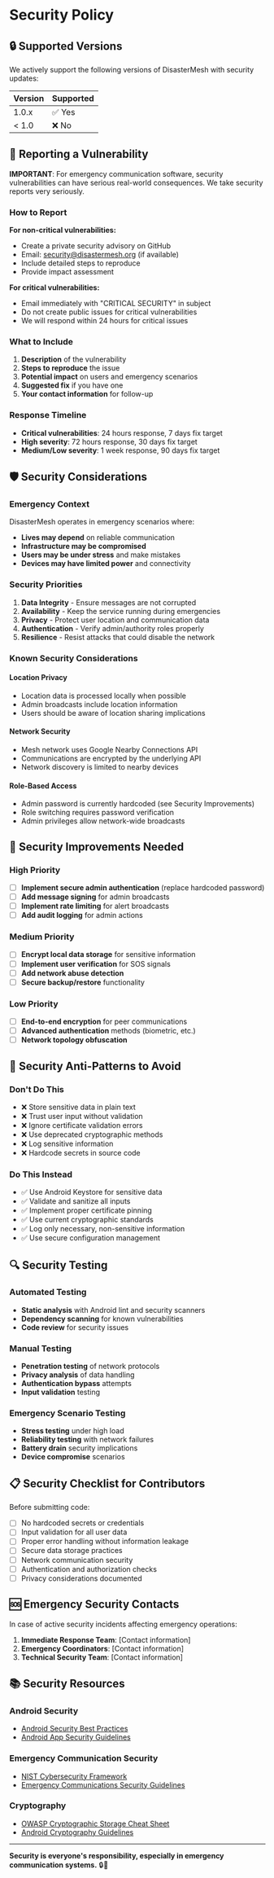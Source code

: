 # Security Policy

## 🔒 Supported Versions

We actively support the following versions of DisasterMesh with security updates:

| Version | Supported          |
| ------- | ------------------ |
| 1.0.x   | ✅ Yes             |
| < 1.0   | ❌ No              |

## 🚨 Reporting a Vulnerability

**IMPORTANT**: For emergency communication software, security vulnerabilities can have serious real-world consequences. We take security reports very seriously.

### How to Report

**For non-critical vulnerabilities:**
- Create a private security advisory on GitHub
- Email: security@disastermesh.org (if available)
- Include detailed steps to reproduce
- Provide impact assessment

**For critical vulnerabilities:**
- Email immediately with "CRITICAL SECURITY" in subject
- Do not create public issues for critical vulnerabilities
- We will respond within 24 hours for critical issues

### What to Include

1. **Description** of the vulnerability
2. **Steps to reproduce** the issue
3. **Potential impact** on users and emergency scenarios
4. **Suggested fix** if you have one
5. **Your contact information** for follow-up

### Response Timeline

- **Critical vulnerabilities**: 24 hours response, 7 days fix target
- **High severity**: 72 hours response, 30 days fix target
- **Medium/Low severity**: 1 week response, 90 days fix target

## 🛡️ Security Considerations

### Emergency Context
DisasterMesh operates in emergency scenarios where:
- **Lives may depend** on reliable communication
- **Infrastructure may be compromised**
- **Users may be under stress** and make mistakes
- **Devices may have limited power** and connectivity

### Security Priorities

1. **Data Integrity** - Ensure messages are not corrupted
2. **Availability** - Keep the service running during emergencies
3. **Privacy** - Protect user location and communication data
4. **Authentication** - Verify admin/authority roles properly
5. **Resilience** - Resist attacks that could disable the network

### Known Security Considerations

#### Location Privacy
- Location data is processed locally when possible
- Admin broadcasts include location information
- Users should be aware of location sharing implications

#### Network Security
- Mesh network uses Google Nearby Connections API
- Communications are encrypted by the underlying API
- Network discovery is limited to nearby devices

#### Role-Based Access
- Admin password is currently hardcoded (see Security Improvements)
- Role switching requires password verification
- Admin privileges allow network-wide broadcasts

## 🔧 Security Improvements Needed

### High Priority
- [ ] **Implement secure admin authentication** (replace hardcoded password)
- [ ] **Add message signing** for admin broadcasts
- [ ] **Implement rate limiting** for alert broadcasts
- [ ] **Add audit logging** for admin actions

### Medium Priority
- [ ] **Encrypt local data storage** for sensitive information
- [ ] **Implement user verification** for SOS signals
- [ ] **Add network abuse detection**
- [ ] **Secure backup/restore** functionality

### Low Priority
- [ ] **End-to-end encryption** for peer communications
- [ ] **Advanced authentication** methods (biometric, etc.)
- [ ] **Network topology obfuscation**

## 🚫 Security Anti-Patterns to Avoid

### Don't Do This
- ❌ Store sensitive data in plain text
- ❌ Trust user input without validation
- ❌ Ignore certificate validation errors
- ❌ Use deprecated cryptographic methods
- ❌ Log sensitive information
- ❌ Hardcode secrets in source code

### Do This Instead
- ✅ Use Android Keystore for sensitive data
- ✅ Validate and sanitize all inputs
- ✅ Implement proper certificate pinning
- ✅ Use current cryptographic standards
- ✅ Log only necessary, non-sensitive information
- ✅ Use secure configuration management

## 🔍 Security Testing

### Automated Testing
- **Static analysis** with Android lint and security scanners
- **Dependency scanning** for known vulnerabilities
- **Code review** for security issues

### Manual Testing
- **Penetration testing** of network protocols
- **Privacy analysis** of data handling
- **Authentication bypass** attempts
- **Input validation** testing

### Emergency Scenario Testing
- **Stress testing** under high load
- **Reliability testing** with network failures
- **Battery drain** security implications
- **Device compromise** scenarios

## 📋 Security Checklist for Contributors

Before submitting code:
- [ ] No hardcoded secrets or credentials
- [ ] Input validation for all user data
- [ ] Proper error handling without information leakage
- [ ] Secure data storage practices
- [ ] Network communication security
- [ ] Authentication and authorization checks
- [ ] Privacy considerations documented

## 🆘 Emergency Security Contacts

In case of active security incidents affecting emergency operations:

1. **Immediate Response Team**: [Contact information]
2. **Emergency Coordinators**: [Contact information]
3. **Technical Security Team**: [Contact information]

## 📚 Security Resources

### Android Security
- [Android Security Best Practices](https://developer.android.com/topic/security/best-practices)
- [Android App Security Guidelines](https://developer.android.com/topic/security)

### Emergency Communication Security
- [NIST Cybersecurity Framework](https://www.nist.gov/cyberframework)
- [Emergency Communications Security Guidelines](https://www.cisa.gov/emergency-communications)

### Cryptography
- [OWASP Cryptographic Storage Cheat Sheet](https://cheatsheetseries.owasp.org/cheatsheets/Cryptographic_Storage_Cheat_Sheet.html)
- [Android Cryptography Guidelines](https://developer.android.com/guide/topics/security/cryptography)

---

**Security is everyone's responsibility, especially in emergency communication systems.** 🔒🚨